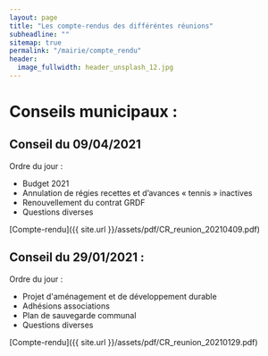 ```yaml
---
layout: page
title: "Les compte-rendus des différéntes réunions"
subheadline: ""
sitemap: true
permalink: "/mairie/compte_rendu"
header:
  image_fullwidth: header_unsplash_12.jpg
---
```






# Conseils municipaux : 

## Conseil du 09/04/2021

Ordre du jour : 
- Budget 2021
- Annulation de régies recettes et d’avances « tennis » inactives  
- Renouvellement du contrat GRDF   
- Questions diverses 

 [Compte-rendu]({{ site.url }}/assets/pdf/CR_reunion_20210409.pdf)

## Conseil du 29/01/2021 : 

Ordre du jour : 
- Projet d'aménagement et de développement durable 
- Adhésions associations 
- Plan de sauvegarde communal 
- Questions diverses 

 [Compte-rendu]({{ site.url }}/assets/pdf/CR_reunion_20210129.pdf)
 







